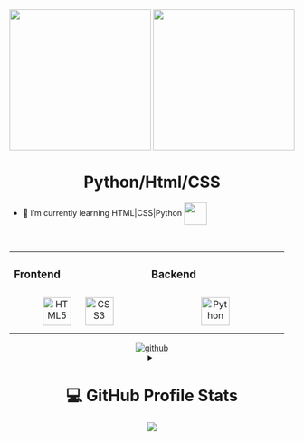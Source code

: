 <div align="center">
<img src="https://raw.githubusercontent.com/thomasync/thomasync/main/headergitdark.gif#gh-dark-mode-only" align="center" height="250" />
<img src="https://raw.githubusercontent.com/thomasync/thomasync/main/headergitlight.gif#gh-light-mode-only" align="center" height="250" />
</div> 

# <div align="center">Python/Html/CSS</div>  

- 🌱 I’m currently learning HTML|CSS|Python <img src="https://pa1.narvii.com/6670/9957fd9faa6373588edfa1d5c01a9c3fa08566e5_128.gif" align=center width=40px>

  
<br/>  


<table align="center"><tr><td valign="top" width="33%">

### Frontend  
<div align="center">   
<img style="margin: 10px" src="https://profilinator.rishav.dev/skills-assets/html5-original-wordmark.svg" alt="HTML5" height="50" />  
<img style="margin: 10px" src="https://profilinator.rishav.dev/skills-assets/css3-original-wordmark.svg" alt="CSS3" height="50" />  
</div>

</td><td valign="top" width="33%">

### Backend  
<div align="center">  
<img style="margin: 10px" src="https://profilinator.rishav.dev/skills-assets/python-original.svg" alt="Python" height="50" />    
</div>

</td></tr></table>  


<div align='center'>
  
<a href="https://github.com/Faina5" target="_blank">
<img src=https://img.shields.io/badge/github-%2324292e.svg?&style=for-the-badge&logo=github&logoColor=white alt=github />
</a>

<br>
<details> 
<summary><h1>💻 GitHub Profile Stats</h1></summary>

<h3>🔥 Streak Stats</h3>

  <p>
    <a href="#">
      <img alt="Faina5's streak" src="https://streak-stats.demolab.com/?user=Faina5&theme=monokai-metallian&hide_border=true"/>
    </a>
  </p>

  <h3>💻 GitHub Profile Stats</h3>

  <a href="#"><img src="https://denvercoder1-github-readme-stats.vercel.app/api/?username=Faina5&show_icons=true&include_all_commits=true&count_private=true&theme=react&hide_border=true&bg_color=1F222E&title_color=F85D7F&icon_color=F8D866" height="192px"/></a>
  <a href="#"><img alt="Faina5's Top Languages" src="https://denvercoder1-github-readme-stats.vercel.app/api/top-langs/?username=Faina5&langs_count=8&layout=compact&theme=react&hide_border=true&bg_color=1F222E&title_color=F85D7F&icon_color=F8D866&hide=Jupyter%20Notebook,Roff" height="192px"/></a>
  <br/>

  <b>Note:</b> Top languages is only a metric of the languages my public code consists of and doesn't reflect experience or skill level.

  <a href="#"><img alt="Faina5's Activity Graph" src="https://github-readme-activity-graph.vercel.app/graph/?username=Faina5&bg_color=1F222E&color=F8D866&line=F85D7F&point=FFFFFF&hide_border=true" /></a>

</details>
<img src="https://komarev.com/ghpvc/?username=Faina5&&style=flat-square">  

</div>
<!---
Faina5/Faina5 is a ✨ special ✨ repository because its `README.md` (this file) appears on your GitHub profile.
You can click the Preview link to take a look at your changes.
--->
